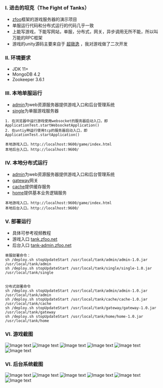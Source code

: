 ### Ⅰ. 进击的坦克（The Fight of Tanks）

- [zfoo](https://github.com/zfoo-project/zfoo)框架的游戏服务器的演示项目
- 单服运行代码和分布式运行的代码几乎一致
- 上能写游戏，下能写网站，单服，分布式，网关，异步调用无所不能，所以叫万能的RPC框架
- 游戏的unity源码主要来自于 [超镦逸](https://space.bilibili.com/8355981) ，我对游戏做了二次开发

### Ⅱ. 环境要求

- JDK 11+
- MongoDB 4.2
- Zookeeper 3.6.1

### Ⅲ. 本地单服运行

- [admin](./admin/src/test/java/com/zfoo/tank/admin/ApplicationTest.java)为web资源服务器提供游戏入口和后台管理系统
- [single](./single/src/test/java/com/zfoo/tank/single/ApplicationTest.java)为单服游戏服务器

```
1. 在浏览器中运行游戏使用websocket的服务器启动入口，即ApplicationTest.startWebsocketApplication()
2. 在untiy种运行使用tcp的服务器启动入口，即ApplicationTest.startApplication()

本地游戏入口，http://localhost:9600/game/index.html
本地后台入口，http://localhost:9600/
```

### Ⅳ. 本地分布式运行

- [admin](./admin/src/test/java/com/zfoo/tank/admin/ApplicationTest.java)为web资源服务器提供游戏入口和后台管理系统
- [gateway](./gateway/src/test/java/com/zfoo/tank/gateway/ApplicationTest.java)网关
- [cache](./cache/src/test/java/com/zfoo/tank/cache/ApplicationTest.java)提供缓存服务
- [home](./home/src/test/java/com/zfoo/tank/cache/ApplicationTest.java)提供基本业务逻辑服务

```
本地游戏入口，http://localhost:9600/game/index.html
本地后台入口，http://localhost:9600/
```

### Ⅴ. 部署运行

- 具体可参考视频教程
- 游戏入口 [tank.zfoo.net](http://tank.zfoo.net)
- 后台入口 [tank-admin.zfoo.net](http://tank-admin.zfoo.net)

```
单服部署命令：
sh /deploy.sh stopUpdateStart /usr/local/tank/admin/admin-1.0.jar /usr/local/tank/admin
sh /deploy.sh stopUpdateStart /usr/local/tank/single/single-1.0.jar /usr/local/tank/single


分布式部署命令
sh /deploy.sh stopUpdateStart /usr/local/tank/admin/admin-1.0.jar /usr/local/tank/admin
sh /deploy.sh stopUpdateStart /usr/local/tank/cache/cache-1.0.jar /usr/local/tank/cache
sh /deploy.sh stopUpdateStart /usr/local/tank/gateway/gateway-1.0.jar /usr/local/tank/gateway
sh /deploy.sh stopUpdateStart /usr/local/tank/home/home-1.0.jar /usr/local/tank/home
```

### Ⅵ. 游戏截图

![Image text](./admin/tooltip/game_login.jpg)
![Image text](./admin/tooltip/game_login_after.jpg)
![Image text](./admin/tooltip/game_home.jpg)
![Image text](./admin/tooltip/game_home_full.jpg)
![Image text](./admin/tooltip/game_play.jpg)
![Image text](./admin/tooltip/game_play_boss.jpg)

### Ⅵ. 后台系统截图

![Image text](./admin/tooltip/admin_home.jpg)
![Image text](./admin/tooltip/admin_manager.jpg)
![Image text](./admin/tooltip/admin_java_hotswap.jpg)
![Image text](./admin/tooltip/admin_excel_hotswap.jpg)
![Image text](./admin/tooltip/admin_level.jpg)
![Image text](./admin/tooltip/admin_currency.jpg)
